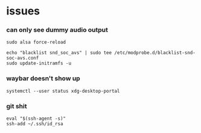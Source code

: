 # issues

### can only see dummy audio output

```
sudo alsa force-reload
```

```
echo "blacklist snd_soc_avs" | sudo tee /etc/modprobe.d/blacklist-snd-soc-avs.conf
sudo update-initramfs -u
```

### waybar doesn't show up

```
systemctl --user status xdg-desktop-portal
```

### git shit

```
eval "$(ssh-agent -s)"
ssh-add ~/.ssh/id_rsa
```

